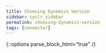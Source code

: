 ```yaml
---
title: Choosing Dynamics Version
sidebar: cyclr_sidebar
permalink: choosing-dynamics-version
tags: [connector]
---
```

{::options parse_block_html="true" /}
